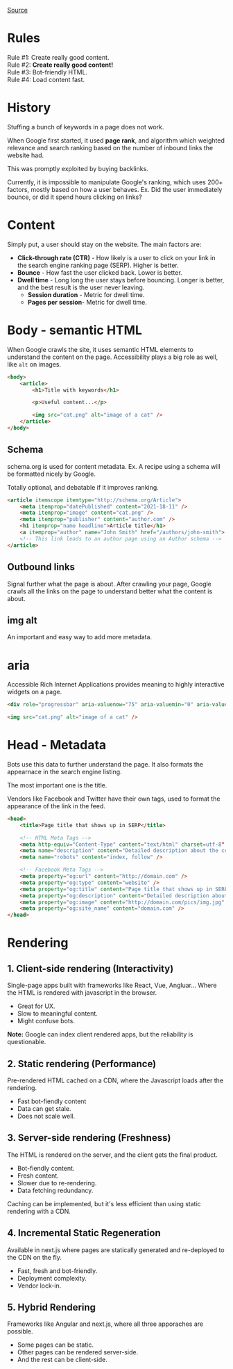[Source](https://youtu.be/-B58GgsehKQ)

# Rules

Rule #1: Create really good content.  
Rule #2: **Create really good content!**  
Rule #3: Bot-friendly HTML.  
Rule #4: Load content fast.

# History

Stuffing a bunch of keywords in a page does not work.

When Google first started, it used **page rank**, and algorithm which weighted relevance and search ranking based on the number of inbound links the website had.

This was promptly exploited by buying backlinks.

Currently, it is impossible to manipulate Google's ranking, which uses 200+ factors, mostly based on how a user behaves. Ex. Did the user immediately bounce, or did it spend hours clicking on links?

# Content

Simply put, a user should stay on the website. The main factors are:

-   **Click-through rate (CTR)** - How likely is a user to click on your link in the search engine ranking page (SERP). Higher is better.
-   **Bounce** - How fast the user clicked back. Lower is better.
-   **Dwell time** - Long long the user stays before bouncing. Longer is better, and the best result is the user never leaving.
    -   **Session duration** - Metric for dwell time.
    -   **Pages per session**- Metric for dwell time.

# Body - semantic HTML

When Google crawls the site, it uses semantic HTML elements to understand the content on the page. Accessibility plays a big role as well, like `alt` on images.

```html
<body>
    <article>
        <h1>Title with keywords</h1>

        <p>Useful content...</p>

        <img src="cat.png" alt="image of a cat" />
    </article>
</body>
```

## Schema

schema.org is used for content metadata. Ex. A recipe using a schema will be formatted nicely by Google.

Totally optional, and debatable if it improves ranking.

```html
<article itemscope itemtype="http://schema.org/Article">
    <meta itemprop="datePublished" content="2021-18-11" />
    <meta itemprop="image" content="cat.png" />
    <meta itemprop="publisher" content="author.com" />
    <h1 itemprop="name headline">Article title</h1>
    <a itemprop="author" name="John Smith" href="/authors/john-smith"> John Smith </a>
    <!-- This link leads to an author page using an Author schema -->
</article>
```

## Outbound links

Signal further what the page is about. After crawling your page, Google crawls all the links on the page to understand better what the content is about.

## img alt

An important and easy way to add more metadata.

# aria

Accessible Rich Internet Applications provides meaning to highly interactive widgets on a page.

```html
<div role="progressbar" aria-valuenow="75" aria-valuemin="0" aria-valuemax="100"></div>
```

```html
<img src="cat.png" alt="image of a cat" />
```

# Head - Metadata

Bots use this data to further understand the page. It also formats the appearnace in the search engine listing.

The most important one is the title.

Vendors like Facebook and Twitter have their own tags, used to format the appearance of the link in the feed.

```html
<head>
    <title>Page title that shows up in SERP</title>

    <!-- HTML Meta Tags -->
    <meta http-equiv="Content-Type" content="text/html" charset=utf-8" />
    <meta name="description" content="Detailed description about the content" />
    <meta name="robots" content="index, follow" />

    <!-- Facebook Meta Tags -->
    <meta property="og:url" content="http://domain.com" />
    <meta property="og:type" content="website" />
    <meta property="og:title" content="Page title that shows up in SERP" />
    <meta property="og:description" content="Detailed description about the content" />
    <meta property="og:image" content="http://domain.com/pics/img.jpg" />
    <meta property="og:site_name" content="domain.com" />
</head>
```

# Rendering

## 1. Client-side rendering (Interactivity)

Single-page apps built with frameworks like React, Vue, Angluar... Where the HTML is rendered with javascript in the browser.

-   Great for UX.
-   Slow to meaningful content.
-   Might confuse bots.

**Note:** Google can index client rendered apps, but the reliability is questionable.

## 2. Static rendering (Performance)

Pre-rendered HTML cached on a CDN, where the Javascript loads after the rendering.

-   Fast bot-fiendly content
-   Data can get stale.
-   Does not scale well.

## 3. Server-side rendering (Freshness)

The HTML is rendered on the server, and the client gets the final product.

-   Bot-fiendly content.
-   Fresh content.
-   Slower due to re-rendering.
-   Data fetching redundancy.

Caching can be implemented, but it's less efficient than using static rendering with a CDN.

## 4. Incremental Static Regeneration

Available in next.js where pages are statically generated and re-deployed to the CDN on the fly.

-   Fast, fresh and bot-friendly.
-   Deployment complexity.
-   Vendor lock-in.

## 5. Hybrid Rendering

Frameworks like Angular and next.js, where all three apporaches are possible.

-   Some pages can be static.
-   Other pages can be rendered server-side.
-   And the rest can be client-side.
